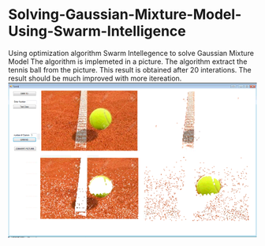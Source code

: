 # Solving-Gaussian-Mixture-Model-Using-Swarm-Intelligence
Using optimization algorithm Swarm Intellegence to solve Gaussian Mixture Model
The algorithm is implemeted in a picture. The algorithm extract the tennis ball from the picture.
This result is obtained after 20 interations. The result should be much improved with more itereation.
![Screenshot](Result.png)
